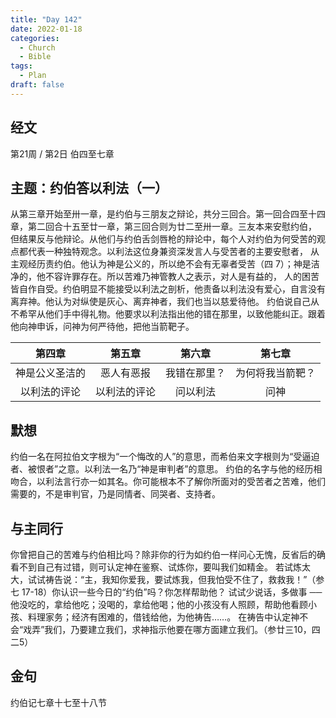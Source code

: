 ```yaml
---
title: "Day 142"
date: 2022-01-18
categories:
  - Church
  - Bible
tags:
  - Plan
draft: false
---
```


## 经文
第21周 / 第2日 伯四至七章

## 主题：约伯答以利法（一）
从第三章开始至卅一章，是约伯与三朋友之辩论，共分三回合。第一回合四至十四章，第二回合十五至廿一章，第三回合则为廿二至卅一章。三友本来安慰约伯，
但结果反与他辩论。从他们与约伯舌剑唇枪的辩论中，每个人对约伯为何受苦的观点都代表一种独特观念。以利法这位身兼资深发言人与受苦者的主要安慰者，
从主观经历责约伯。他认为神是公义的，所以绝不会有无辜者受苦（四  7）；神是洁净的，他不容许罪存在。所以苦难乃神管教人之表示，对人是有益的，
人的困苦皆自作自受。约伯明显不能接受以利法之剖析，他责备以利法没有爱心，自言没有离弃神。他认为对纵使是灰心、离弃神者，我们也当以慈爱待他。
约伯说自己从不希罕从他们手中得礼物。他要求以利法指出他的错在那里，以致他能纠正。跟着他向神申诉，问神为何严待他，把他当箭靶子。

|第四章    |第五章  |第六章   |第七章     |
|:-------:|:-----:|:------:|:--------:|
|神是公义圣洁的|恶人有恶报|我错在那里？|为何将我当箭靶？|
|以利法的评论|以利法的评论 |问以利法 |问神    |
## 默想
约伯一名在阿拉伯文字根为“一个悔改的人”的意思，而希伯来文字根则为“受逼迫者、被恨者”之意。以利法一名乃“神是审判者”的意思。
约伯的名字与他的经历相吻合，以利法言行亦一如其名。你可能根本不了解你所面对的受苦者之苦难，他们需要的，不是审判官，乃是同情者、同哭者、支持者。

## 与主同行
你曾把自己的苦难与约伯相比吗？除非你的行为如约伯一样问心无愧，反省后的确看不到自己有过错，则可认定神在鉴察、试炼你，要叫我们如精金。
若试炼太大，试试祷告说：“主，我知你爱我，要试炼我，但我怕受不住了，救救我！”（参七  17-18）你认识一些今日的“约伯”吗？你怎样帮助他？
试试少说话，多做事 ──他没吃的，拿给他吃；没喝的，拿给他喝；他的小孩没有人照顾，帮助他看顾小孩、料理家务；经济有困难的，借钱给他，为他祷告……。
在祷告中认定神不会“戏弄”我们，乃要建立我们，求神指示他要在哪方面建立我们。（参廿三10，四二5）

## 金句
约伯记七章十七至十八节

[comment]: <> (## 附录)

